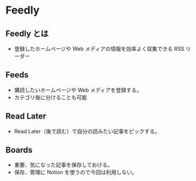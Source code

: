 # Feedly

## Feedly とは

- 登録したホームページや Web メディアの情報を効率よく収集できる RSS リーダー

## Feeds

- 購読したいホームページや Web メディアを登録する。
- カテゴリ毎に分けることも可能

## Read Later

- Read Later（後で読む）で自分の読みたい記事をピックする。

## Boards

- 重要、気になった記事を保存しておける。
- 保存、管理に Notion を使うので今回は利用しない。
